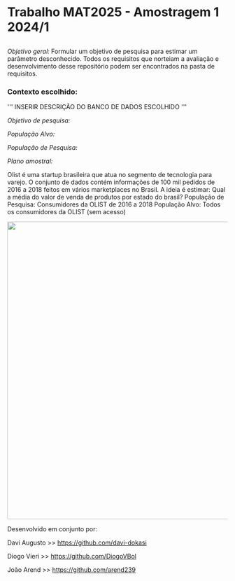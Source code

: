 # Trabalho MAT2025 - Amostragem 1 2024/1
##

*Objetivo geral:* Formular um objetivo de pesquisa para estimar um parâmetro desconhecido.
Todos os requisitos que norteiam a avaliação e desenvolvimento desse repositório podem ser encontrados na pasta de requisitos.

### Contexto escolhido:

'''
INSERIR DESCRIÇÃO DO BANCO DE DADOS ESCOLHIDO
'''

*Objetivo de pesquisa:*

*População Alvo:*

*População de Pesquisa:*

*Plano amostral:*

Olist é uma startup brasileira que atua no segmento de tecnologia para varejo.
O conjunto de dados contém informações de 100 mil pedidos de 2016 a 2018 feitos em vários marketplaces no Brasil.
A ideia é estimar: Qual a média do valor de venda de produtos por estado do brasil?
População de Pesquisa: Consumidores da OLIST de 2016 a 2018
População Alvo: Todos os consumidores da OLIST (sem acesso)

<img src="https://i.imgur.com/HRhd2Y0.png" alt="" width="680">

Desenvolvido em conjunto por:

Davi Augusto >> https://github.com/davi-dokasi

Diogo Vieri >> https://github.com/DiogoVBol

João Arend >> https://github.com/arend239

